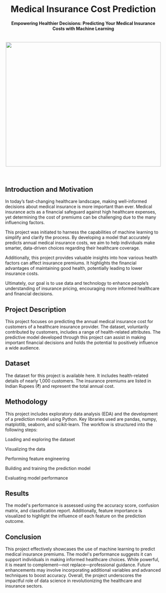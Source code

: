 <h1 align="center">Medical Insurance Cost Prediction</h1>

<div align= "center">
  <h4>Empowering Healthier Decisions: Predicting Your Medical Insurance Costs with Machine Learning</h4><br>


<img src="https://github.com/raajw/Medical_Insurance_Premium_Predictor/main/Screenshot 2025-04-17 092516.png.jpg" style="width: 500px; height: 400px;">
  
</div>

&nbsp;&nbsp;&nbsp;&nbsp;&nbsp;&nbsp;&nbsp;&nbsp;&nbsp;&nbsp;&nbsp;&nbsp;&nbsp;&nbsp;&nbsp;&nbsp;&nbsp;&nbsp;&nbsp;&nbsp;&nbsp;&nbsp;&nbsp;&nbsp;&nbsp;&nbsp;&nbsp;&nbsp;&nbsp;&nbsp;&nbsp;&nbsp;&nbsp;&nbsp;&nbsp;

## Introduction and Motivation
In today’s fast-changing healthcare landscape, making well-informed decisions about medical insurance is more important than ever. Medical insurance acts as a financial safeguard against high healthcare expenses, yet determining the cost of premiums can be challenging due to the many influencing factors.

This project was initiated to harness the capabilities of machine learning to simplify and clarify the process. By developing a model that accurately predicts annual medical insurance costs, we aim to help individuals make smarter, data-driven choices regarding their healthcare coverage.

Additionally, this project provides valuable insights into how various health factors can affect insurance premiums. It highlights the financial advantages of maintaining good health, potentially leading to lower insurance costs.

Ultimately, our goal is to use data and technology to enhance people’s understanding of insurance pricing, encouraging more informed healthcare and financial decisions.

## Project Description
This project focuses on predicting the annual medical insurance cost for customers of a healthcare insurance provider. The dataset, voluntarily contributed by customers, includes a range of health-related attributes. The predictive model developed through this project can assist in making important financial decisions and holds the potential to positively influence a wide audience.

## Dataset
The dataset for this project is available here. It includes health-related details of nearly 1,000 customers. The insurance premiums are listed in Indian Rupees (₹) and represent the total annual cost.

## Methodology
This project includes exploratory data analysis (EDA) and the development of a prediction model using Python. Key libraries used are pandas, numpy, matplotlib, seaborn, and scikit-learn. The workflow is structured into the following steps:

Loading and exploring the dataset

Visualizing the data

Performing feature engineering

Building and training the prediction model

Evaluating model performance

## Results
The model's performance is assessed using the accuracy score, confusion matrix, and classification report. Additionally, feature importance is visualized to highlight the influence of each feature on the prediction outcome.

## Conclusion
This project effectively showcases the use of machine learning to predict medical insurance premiums. The model's performance suggests it can support individuals in making informed healthcare choices. While powerful, it is meant to complement—not replace—professional guidance. Future enhancements may involve incorporating additional variables and advanced techniques to boost accuracy. Overall, the project underscores the impactful role of data science in revolutionizing the healthcare and insurance sectors.
